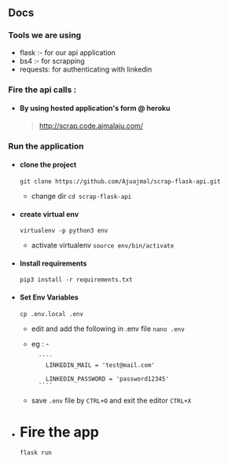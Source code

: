 ## Docs

### Tools we are using
  
  - flask :- for our api application
  - bs4 :- for scrapping
  - requests: for authenticating with linkedin
  
### Fire the api calls :
  
  - #### By using hosted application's form @ heroku 
     
     > http://scrap.code.ajmalaju.com/
      
  


### Run the application

 - #### clone the project

      `git clone https://github.com/Ajuajmal/scrap-flask-api.git`
  
    - change dir `cd scrap-flask-api`
  
 - #### create virtual env
    
      `virtualenv -p python3 env`
    
    - activate virtualenv `source env/bin/activate`
  
 - #### Install requirements
    
      `pip3 install -r requirements.txt`
      
  - #### Set Env Variables
    
      `cp .env.local .env`
      
      - edit and add the following in .env file `nano .env`
       
      - eg : -  
              
              ````
                LINKEDIN_MAIL = 'test@mail.com'
               
                LINKEDIN_PASSWORD = 'password12345'
              ````
      
      - save `.env` file by `CTRL+O` and exit the editor `CTRL+X`
    
   - # Fire the app 
       
       `flask run` 
